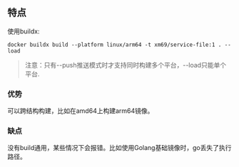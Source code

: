 ## 特点

使用buildx:
```
docker buildx build --platform linux/arm64 -t xm69/service-file:1 . --load
```
> 注意：只有--push推送模式时才支持同时构建多个平台，--load只能单个平台.

### 优势

可以跨结构构建，比如在amd64上构建arm64镜像。

### 缺点

没有build通用，某些情况下会报错。比如使用Golang基础镜像时，go丢失了执行路径。